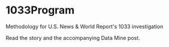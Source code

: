 1033Program
===========

Methodology for U.S. News &amp; World Report's 1033 investigation 

Read the story and the accompanying Data Mine post. 
